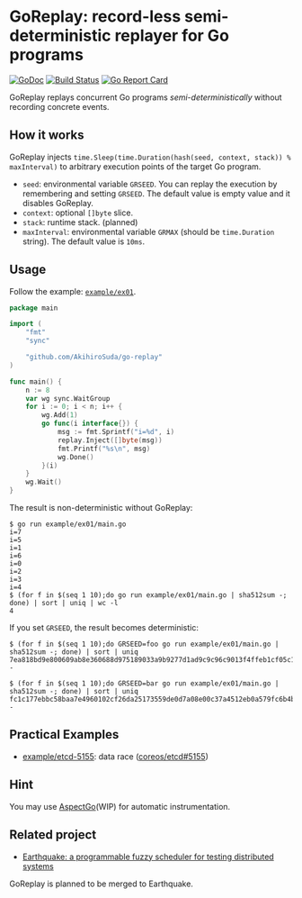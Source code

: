 # GoReplay: record-less semi-deterministic replayer for Go programs

[![GoDoc](https://godoc.org/github.com/AkihiroSuda/go-replay?status.svg)](https://godoc.org/github.com/AkihiroSuda/go-replay)
[![Build Status](https://travis-ci.org/AkihiroSuda/go-replay.svg?branch=master)](https://travis-ci.org/AkihiroSuda/go-replay)
[![Go Report Card](https://goreportcard.com/badge/github.com/AkihiroSuda/go-replay)](https://goreportcard.com/report/github.com/AkihiroSuda/go-replay)

GoReplay replays concurrent Go programs _semi-deterministically_ without recording concrete events.

## How it works
GoReplay injects `time.Sleep(time.Duration(hash(seed, context, stack)) % maxInterval)` to arbitrary execution points of the target Go program.

 * `seed`: environmental variable `GRSEED`. You can replay the execution by remembering and setting `GRSEED`. The default value is empty value and it disables GoReplay.
 * `context`: optional `[]byte` slice.
 * `stack`: runtime stack. (planned)
 * `maxInterval`: environmental variable `GRMAX` (should be `time.Duration` string). The default value is `10ms`.

## Usage

Follow the example: [`example/ex01`](example/ex01).

```go
package main

import (
	"fmt"
	"sync"

	"github.com/AkihiroSuda/go-replay"
)

func main() {
	n := 8
	var wg sync.WaitGroup
	for i := 0; i < n; i++ {
		wg.Add(1)
		go func(i interface{}) {
			msg := fmt.Sprintf("i=%d", i)
			replay.Inject([]byte(msg))
			fmt.Printf("%s\n", msg)
			wg.Done()
		}(i)
	}
	wg.Wait()
}
```

The result is non-deterministic without GoReplay:
```
$ go run example/ex01/main.go
i=7
i=5
i=1
i=6
i=0
i=2
i=3
i=4
$ (for f in $(seq 1 10);do go run example/ex01/main.go | sha512sum -; done) | sort | uniq | wc -l
4
```

If you set `GRSEED`, the result becomes deterministic:
```
$ (for f in $(seq 1 10);do GRSEED=foo go run example/ex01/main.go | sha512sum -; done) | sort | uniq
7ea818bd9e800609ab8e360688d975189033a9b9277d1ad9c9c96c9013f4ffeb1cf05c16ace9de737dcedaa68bc99162d611ac60b7169a43b4f9b17b1665f121  -

$ (for f in $(seq 1 10);do GRSEED=bar go run example/ex01/main.go | sha512sum -; done) | sort | uniq
fc1c177ebbc58baa7e4960102cf26da25173559de0d7a08e00c37a4512eb0a579fc6b4b70f2c708fe1166a1c0641e8839305d5fe7e26624cabbce2cb8274d963  -
```

## Practical Examples

 - [example/etcd-5155](example/etcd-5155): data race ([coreos/etcd#5155](https://github.com/coreos/etcd/issues/5155))

## Hint
You may use [AspectGo](https://github.com/AkihiroSuda/golang-exp-aspectgo/tree/aspectgo-master/aspectgo)(WIP) for automatic instrumentation.

## Related project
 * [Earthquake: a programmable fuzzy scheduler for testing distributed systems](https://github.com/osrg/earthquake)

GoReplay is planned to be merged to Earthquake.
